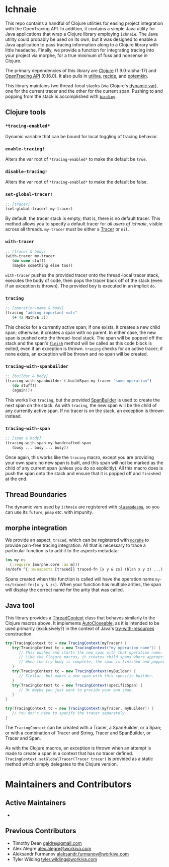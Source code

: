 # Ichnaie

This repo contains a handful of Clojure utilities for easing project integration with the OpenTracing API. In addition, it contains a simple Java utility for Java applications that wrap a Clojure library employing `ichnaie`. The Java utility could probably be used on its own, but it was designed to enable a Java application to pass tracing information along to a Clojure library with little headache. Finally, we provide a function for integrating tracing into your project via morphe, for a true minimum of fuss and nonsense in Clojure.

The primary dependencies of this library are [Clojure](https://clojure.org/) (1.9.0-alpha-17) and [OpenTracing API](https://github.com/opentracing/opentracing-java/releases/tag/release-0.16.0) (0.16.0). It also pulls in [utiliva](https://github.com/Workiva/utiliva), [recide](https://github.com/Workiva/recide), and [potemkin](https://github.com/ztellman/potemkin).

This library maintains two thread-local stacks (via Clojure's [dynamic var](https://clojure.org/reference/vars)), one for the current tracer and the other for the current span. Pushing to and popping from the stack is accomplished with [`binding`](https://clojuredocs.org/clojure.core/binding).

## Clojure tools

### `*tracing-enabled*`

Dynamic variable that can be bound for local toggling of tracing behavior.

### `enable-tracing!`

Alters the var root of `*tracing-enabled*` to make the default be `true`.

### `disable-tracing!`

Alters the var root of `*tracing-enabled*` to make the default be false.

### `set-global-tracer!`

```clojure
;; [tracer]
(set-global-tracer! my-tracer)
```

By default, the tracer stack is empty; that is, there is no default tracer. This method allows you to specify a default tracer for *all users of ichnaie*, visible across all threads. `my-tracer` must be either a [Tracer](https://github.com/opentracing/opentracing-java/blob/423096a79aa7d1754629b40aee6f236e77ac06da/opentracing-api/src/main/java/io/opentracing/Tracer.java) or `nil`.

### `with-tracer`

```clojure
;; [tracer & body]
(with-tracer my-tracer
   (do some stuff)
   (maybe something else too))
```

`with-tracer` pushes the provided tracer onto the thread-local tracer stack, executes the body of code, then pops the tracer back off of the stack (even if an exception is thrown). The provided boy is executed in an implicit `do`.

### `tracing`

```clojure
;; [operation-name & body]
(tracing "adding-important-vals"
   (+ 42 Math/E 3))
```

This checks for a currently active span; if one exists, it creates a new child span; otherwise, it creates a span with no parent. In either case, the new span is pushed onto the thread-local stack. The span will be popped off the stack and the span's [`finish`](https://github.com/opentracing/opentracing-java/blob/423096a79aa7d1754629b40aee6f236e77ac06da/opentracing-api/src/main/java/io/opentracing/Span.java#L41) method will be called as this code block is exited, even if an exception is thrown. `tracing` checks for an active tracer; if none exists, an exception will be thrown and no span will be created.

### `tracing-with-spanbuilder`

```clojure
;; [builder & body]
(tracing-with-spanbuilder (.buildSpan my-tracer "some operation")
   (do stuff!)
   (again!))
```

This works like `tracing`, but the provided [SpanBuilder](https://github.com/opentracing/opentracing-java/blob/423096a79aa7d1754629b40aee6f236e77ac06da/opentracing-api/src/main/java/io/opentracing/Tracer.java#L92) is used to create the next span on the stack. As with `tracing`, the new span will be the child of any currently active span. If no tracer is on the stack, an exception is thrown instead.

### `tracing-with-span`

```clojure
;; [span & body]
(tracing-with-span my-handcrafted-span
   (busy ... busy ... busy))
```

Once again, this works like the `tracing` macro, except you are providing your own span: no new span is built, and this span will not be marked as the child of any current span (unless you do so explicitly). All this macro does is push the span onto the stack and ensure that it is popped off and `finish`ed at the end.

## Thread Boundaries

The dynamic vars used by `ichnaie` are registered with [`plasmodesma`](https://github.com/Workiva/utiliva/blob/master/src/utiliva/plasmodesma.clj), so you can use its `future`, `pmap` etc. with impunity.

## morphe integration

We provide an aspect, `traced`, which can be registered with [`morphe`](https://github.com/Workiva/morphe) to provide pain-free tracing integration. All that is necessary to trace a particular function is to add it to the aspects metadata:

```clojure
(ns my-ns
  (:require [morphe.core :as m]))
(m/defn ^{::m/aspects [traced]} traced-fn [x y & zs] (blah x y z) ...)
```

Spans created when this function is called will have the operation name `my-ns/traced-fn:[x y & zs]`. When your function has multiple arities, the span will display the correct name for the arity that was called.

## Java tool

This library provides a [ThreadContext](java-src/ichnaie/TracingContext.java) class that behaves similarly to the Clojure macros above. It implements [AutoCloseable](https://docs.oracle.com/javase/8/docs/api/java/lang/AutoCloseable.html), as it is intended to be used primarily (exclusively?) in the context of Java's [try-with-resources](https://docs.oracle.com/javase/tutorial/essential/exceptions/tryResourceClose.html) construction:

```java
try(TracingContext tc = new TracingContext(myTracer) {
   try(TracingContext tc = new TracingContext("my operation name")) {
      // This pushes and starts the new span with that operation name.
      // Like the Clojure macros, it creates child spans where appropriate.
      // When the try body is complete, the span is finished and popped from the stack.
   }
   try(TracingContext tc = new TracingContext(myBuilder) {
      // Similar, but makes a new span with this specific builder.
   }
   try(TracingContext tc = new TracingContext(specificSpan) {
      // Or maybe you just want to provide your own span.
   }
}

try(TracingContext tc = new TracingContext(myTracer, myBuilder)) {
   // You don't have to specify the tracer separately
}
```

The `TracingContext` can be created with a Tracer, a SpanBuilder, or a Span; or with a combination of Tracer and String, Tracer and SpanBuilder, or Tracer and Span.

As with the Clojure macros, an exception is thrown when an attempt is made to create a span in a context that has no tracer defined. `TracingContext.setGlobalTracer(Tracer tracer)` is provided as a static method which simply delegates to the Clojure version.

# Maintainers and Contributors

## Active Maintainers

-

## Previous Contributors

- Timothy Dean <galdre@gmail.com>
- Alex Alegre <alex.alegre@workiva.com>
- Aleksandr Furmanov <aleksandr.furmanov@workiva.com>
- Tyler Wilding <tyler.wilding@workiva.com>
